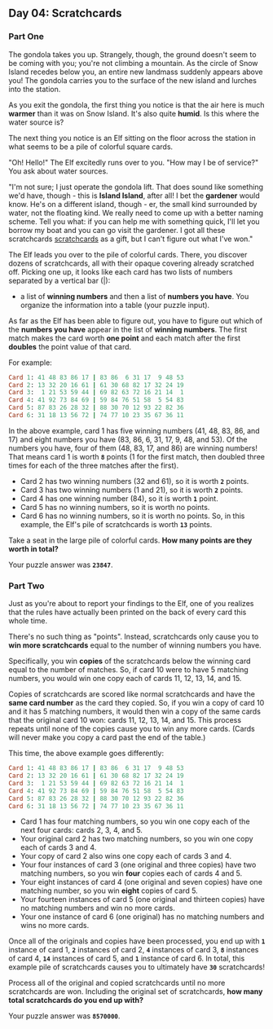 ## Day 04: Scratchcards

### Part One
The gondola takes you up. 
Strangely, though, the ground doesn't seem to be coming with you; you're not climbing a mountain. 
As the circle of Snow Island recedes below you, an entire new landmass suddenly appears above you! 
The gondola carries you to the surface of the new island and lurches into the station.

As you exit the gondola, the first thing you notice is that the air here is much **warmer** than it was on Snow Island. 
It's also quite **humid**. Is this where the water source is?

The next thing you notice is an Elf sitting on the floor across the station in what seems to be a pile of colorful 
square cards.

"Oh! Hello!" The Elf excitedly runs over to you. "How may I be of service?" You ask about water sources.

"I'm not sure; I just operate the gondola lift. That does sound like something we'd have, 
though - this is **Island Island**, after all! 
I bet the **gardener** would know. He's on a different island, though - er, the small kind surrounded by water, 
not the floating kind. We really need to come up with a better naming scheme. 
Tell you what: if you can help me with something quick, I'll let you borrow my boat and you can go visit the gardener. 
I got all these scratchcards [scratchcards](https://en.wikipedia.org/wiki/Scratchcard) as a gift, but 
I can't figure out what I've won."

The Elf leads you over to the pile of colorful cards. 
There, you discover dozens of scratchcards, all with their opaque covering already scratched off. 
Picking one up, it looks like each card has two lists of numbers separated by a vertical bar (|): 
- a list of **winning numbers** and then a list of **numbers you have**. 
You organize the information into a table (your puzzle input).

As far as the Elf has been able to figure out, you have to figure out which of the **numbers you have** appear 
in the list of **winning numbers**. 
The first match makes the card worth **one point** and each match after the first **doubles** the point value of that card.

For example:

```ruby
Card 1: 41 48 83 86 17 | 83 86  6 31 17  9 48 53
Card 2: 13 32 20 16 61 | 61 30 68 82 17 32 24 19
Card 3:  1 21 53 59 44 | 69 82 63 72 16 21 14  1
Card 4: 41 92 73 84 69 | 59 84 76 51 58  5 54 83
Card 5: 87 83 26 28 32 | 88 30 70 12 93 22 82 36
Card 6: 31 18 13 56 72 | 74 77 10 23 35 67 36 11
```

In the above example, card 1 has five winning numbers (41, 48, 83, 86, and 17) and eight numbers you have 
(83, 86, 6, 31, 17, 9, 48, and 53). 
Of the numbers you have, four of them (48, 83, 17, and 86) are winning numbers! 
That means card 1 is worth **`8`** points (1 for the first match, then doubled three times for each of the 
three matches after the first).

- Card 2 has two winning numbers (32 and 61), so it is worth **`2`** points.
- Card 3 has two winning numbers (1 and 21), so it is worth **`2`** points.
- Card 4 has one winning number (84), so it is worth **`1`** point.
- Card 5 has no winning numbers, so it is worth no points.
- Card 6 has no winning numbers, so it is worth no points.
So, in this example, the Elf's pile of scratchcards is worth **`13`** points.

Take a seat in the large pile of colorful cards. **How many points are they worth in total?**

Your puzzle answer was **`23847`**.
 
### Part Two   

Just as you're about to report your findings to the Elf, one of you realizes that the rules have actually been 
printed on the back of every card this whole time.

There's no such thing as "points". 
Instead, scratchcards only cause you to **win more scratchcards** equal to the number of winning numbers you have.

Specifically, you win **copies** of the scratchcards below the winning card equal to the number of matches. 
So, if card 10 were to have 5 matching numbers, you would win one copy each of cards 11, 12, 13, 14, and 15.

Copies of scratchcards are scored like normal scratchcards and have the **same card number** as the card they copied. 
So, if you win a copy of card 10 and it has 5 matching numbers, it would then win a copy of the same cards that 
the original card 10 won: cards 11, 12, 13, 14, and 15. 
This process repeats until none of the copies cause you to win any more cards. 
(Cards will never make you copy a card past the end of the table.)

This time, the above example goes differently:

```ruby
Card 1: 41 48 83 86 17 | 83 86  6 31 17  9 48 53
Card 2: 13 32 20 16 61 | 61 30 68 82 17 32 24 19
Card 3:  1 21 53 59 44 | 69 82 63 72 16 21 14  1
Card 4: 41 92 73 84 69 | 59 84 76 51 58  5 54 83
Card 5: 87 83 26 28 32 | 88 30 70 12 93 22 82 36
Card 6: 31 18 13 56 72 | 74 77 10 23 35 67 36 11
```

- Card 1 has four matching numbers, so you win one copy each of the next four cards: cards 2, 3, 4, and 5.
- Your original card 2 has two matching numbers, so you win one copy each of cards 3 and 4.
- Your copy of card 2 also wins one copy each of cards 3 and 4.
- Your four instances of card 3 (one original and three copies) have two matching numbers, 
  so you win **four** copies each of cards 4 and 5.
- Your eight instances of card 4 (one original and seven copies) have one matching number, 
  so you win **eight** copies of card 5.
- Your fourteen instances of card 5 (one original and thirteen copies) have no matching numbers and win no more cards.
- Your one instance of card 6 (one original) has no matching numbers and wins no more cards.

Once all of the originals and copies have been processed, you end up with **`1`** instance of card 1, **`2`** instances
of card 2, **`4`** instances of card 3, **`8`** instances of card 4, **`14`** instances of card 5, and **`1`** instance 
of card 6. 
In total, this example pile of scratchcards causes you to ultimately have **`30`** scratchcards!

Process all of the original and copied scratchcards until no more scratchcards are won. 
Including the original set of scratchcards, **how many total scratchcards do you end up with?**

Your puzzle answer was **`8570000`**.